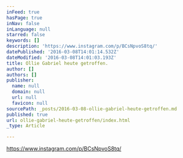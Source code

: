 ```yaml
---
inFeed: true
hasPage: true
inNav: false
inLanguage: null
starred: false
keywords: []
description: 'https://www.instagram.com/p/BCsNpvoS8tq/'
datePublished: '2016-03-08T14:01:14.532Z'
dateModified: '2016-03-08T14:01:03.193Z'
title: Ollie Gabriel heute getroffen.
author: []
authors: []
publisher:
  name: null
  domain: null
  url: null
  favicon: null
sourcePath: _posts/2016-03-08-ollie-gabriel-heute-getroffen.md
published: true
url: ollie-gabriel-heute-getroffen/index.html
_type: Article

---
```

https://www.instagram.com/p/BCsNpvoS8tq/